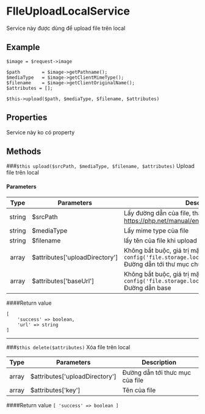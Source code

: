 # FIleUploadLocalService
Service này được dùng để upload file trên local

## Example
```
$image = $request->image

$path        = $image->getPathname();
$mediaType   = $image->getClientMimeType();
$filename    = $image->getClientOriginalName();
$attributes = []; 

$this->upload($path, $mediaType, $filename, $attributes)
```
## Properties
Service này ko có property

## Methods
###`$this upload($srcPath, $mediaType, $filename, $attributes)`
Upload file trên local
#### Parameters
Type | Parameters | Description
:---: | --- | ------------- 
string | $srcPath | Lấy đường dẫn của file, tham khảo https://php.net/manual/en/splfileinfo.getpathname.php
string | $mediaType | Lấy mime type của file 
string | $filename | lấy tên của file khi upload 
array | $attributes['uploadDirectory'] | Không bắt buộc, giá trị mặc định là `config('file.storage.local.path')` <br> Đường dẫn tới thư mục chứa file 
array | $attributes['baseUrl'] | Không bắt buộc, giá trị mặc định là `config('file.storage.local.url')` <br> Đường dẫn base

####Return value
```
[
    'success' => boolean, 
    'url' => string
]
```
___

###`$this delete($attributes)`
Xóa file trên local

Type | Parameters | Description
:---: | --- | ------------- 
array | $attributes['uploadDirectory'] | Đường dẫn tới thưc mục của file 
array | $attributes['key'] | Tên của file 

####Return value
`[
    'success' => boolean
]`
                       
